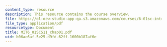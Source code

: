 ```yaml
---
content_type: resource
description: This resource contains the course overview.
file: https://ol-ocw-studio-app-qa.s3.amazonaws.com/courses/6-01sc-introduction-to-electrical-engineering-and-computer-science-i-spring-2011/b06ac6af5e25d9fd62ff1600b187af6e_MIT6_01SCS11_chap01.pdf
file_type: application/pdf
resourcetype: Document
title: MIT6_01SCS11_chap01.pdf
uid: b06ac6af-5e25-d9fd-62ff-1600b187af6e
---
```


